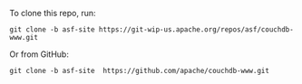 To clone this repo, run:

```
git clone -b asf-site https://git-wip-us.apache.org/repos/asf/couchdb-www.git
```

Or from GitHub:

```
git clone -b asf-site  https://github.com/apache/couchdb-www.git
```
